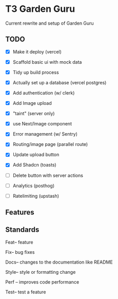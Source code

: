 # T3 Garden Guru

Current rewrite and setup of Garden Guru

## TODO
- [x] Make it deploy (vercel)
- [x] Scaffold basic ui with mock data
- [x] Tidy up build process
- [x] Actually set up a database (vercel postgres)
- [x] Add authentication (w/ clerk)
- [x] Add Image upload
- [x] "taint" (server only)
- [x] use Next/Image component
- [x] Error management (w/ Sentry)
- [x] Routing/image page (parallel route)
- [x] Update upload button
- [x] Add Shadcn (toasts)
- [ ] Delete button with server actions
- [ ] Analytics (posthog)
- [ ] Ratelimiting (upstash)


## Features


## Standards 

Feat– feature

Fix– bug fixes

Docs– changes to the documentation like README

Style– style or formatting change 

Perf – improves code performance

Test– test a feature